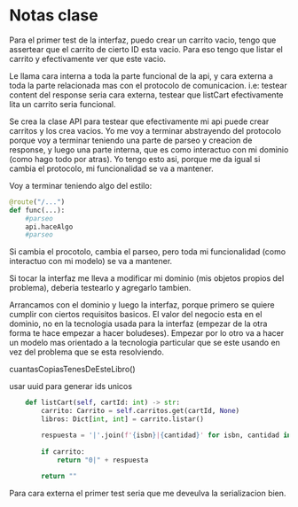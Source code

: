 # Notas clase

Para el primer test de la interfaz, puedo crear un carrito vacio, tengo que assertear que el carrito de cierto ID esta vacio. Para eso tengo que listar el carrito y efectivamente ver que este vacio.

Le llama cara interna a toda la parte funcional de la api, y cara externa a toda la parte relacionada mas con el protocolo de comunicacion. i.e: testear content del response seria cara externa, testear que listCart efectivamente lita un carrito seria funcional.

Se crea la clase API para testear que efectivamente mi api puede crear carritos y los crea vacios. Yo me voy a terminar abstrayendo del protocolo porque voy a terminar teniendo una parte de parseo y creacion de response, y luego una parte interna, que es como interactuo con mi dominio (como hago todo por atras). Yo tengo esto asi, porque me da igual si cambia el protocolo, mi funcionalidad se va a mantener.

Voy a terminar teniendo algo del estilo:

```python
@route("/...")
def func(...):
    #parseo
    api.haceAlgo
    #parseo
```

Si cambia el procotolo, cambia el parseo, pero toda mi funcionalidad (como interactuo con mi modelo) se va a mantener.

Si tocar la interfaz me lleva a modificar mi dominio (mis objetos propios del problema), deberia testearlo y agregarlo tambien.

Arrancamos con el dominio y luego la interfaz, porque primero se quiere cumplir con ciertos requisitos basicos. El valor del negocio esta en el dominio, no en la tecnologia usada para la interfaz (empezar de la otra forma te hace empezar a hacer boludeses). Empezar por lo otro va a hacer un modelo mas orientado a la tecnologia particular que se este usando en vez del problema que se esta resolviendo.

cuantasCopiasTenesDeEsteLibro()

usar uuid para generar ids unicos

```python
    def listCart(self, cartId: int) -> str:
        carrito: Carrito = self.carritos.get(cartId, None)
        libros: Dict[int, int] = carrito.listar()

        respuesta = '|'.join(f'{isbn}|{cantidad}' for isbn, cantidad in libros.items())
        
        if carrito:
            return "0|" + respuesta
        
        return ""
```

Para cara externa el primer test seria que me deveulva la serializacion bien. 